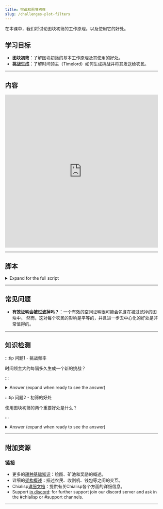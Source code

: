 ```yaml
---
title: 挑战和图块初筛
slug: /challenges-plot-filters
---
```


在本课中，我们将讨论图块初筛的工作原理，以及使用它的好处。

## 学习目标

- **图块初筛**：了解图块初筛的基本工作原理及其使用的好处。
- **挑战生成**：了解时间领主（Timelord）如何生成挑战并将其发送给农民。

---

## 内容

<div class="videoWrapper">
<iframe width="100%" height="504" src="https://www.youtube.com/embed/7L17dRNI6Kc" frameborder="0" allowfullscreen="allowfullscreen"></iframe>
</div>

---

## 脚本

<details>

<summary> Expand for the full script </summary>

0:00\
时间领主大约每9秒生成一个新挑战。 然后将其与每个图块的ID进行哈希处理。

0:20\
如果哈希值以9个零开头，该图块被认为有资格进行收割。 这称为图块初筛。 图块初筛作为去中心化的力量，进一步随机化赢得区块的农民，并减少每个挑战所需的总计算量。

0:40\
当农民收到挑战时，收割者首先确定哪些图块是有效的并通过图块初筛，然后生成潜在的空间证明并提交给时间领主进行验证和审查。

1:00\
时间领主将选择最符合挑战的空间证明，并使用挑战和提供的空间证明作为输入，运行一个VDF来证明时间已经过去，并生成下一个挑战。

</details>

---

## 常见问题

- **有效证明会被过滤掉吗？**：一个有效的空间证明很可能会包含在被过滤掉的图块中。 然而，这对每个农民的影响是平等的，并且进一步去中心化的好处是非常值得的。

---

## 知识检测

:::tip 问题1 - 挑战频率

时间领主大约每隔多久生成一个新的挑战？

:::

<details>

<summary> Answer (expand when ready to see the answer)  </summary>

大约每9秒钟

</details>

:::tip 问题2 - 初筛的好处

使用图块初筛的两个重要好处是什么？

:::

<details>

<summary> Answer (expand when ready to see the answer)  </summary>

1. 进一步去中心化了网络。
2. 它减少了所需的计算量，提高了网络的效率。

</details>

---

## 附加资源

### 链接

- 更多的[耕种基础知识](https://docs.chia.net/farming-basics)：绘图、矿池和奖励的概述。
- 详细的[架构概述](https://docs.chia.net/architecture-overview)：描述农民、收割机、钱包等之间的交互。
- Chialisp[详细文档](https://chialisp.com/)：提供有关Chialisp各个方面的详细信息。
- Support [in discord](https://discord.gg/chia): for further support join our discord server and ask in the #chialisp or #support channels.

---

